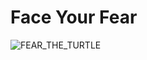 # Face Your Fear
![FEAR_THE_TURTLE](https://github.com/user-attachments/assets/52c47656-29bc-4b2d-a88d-824851367479)
